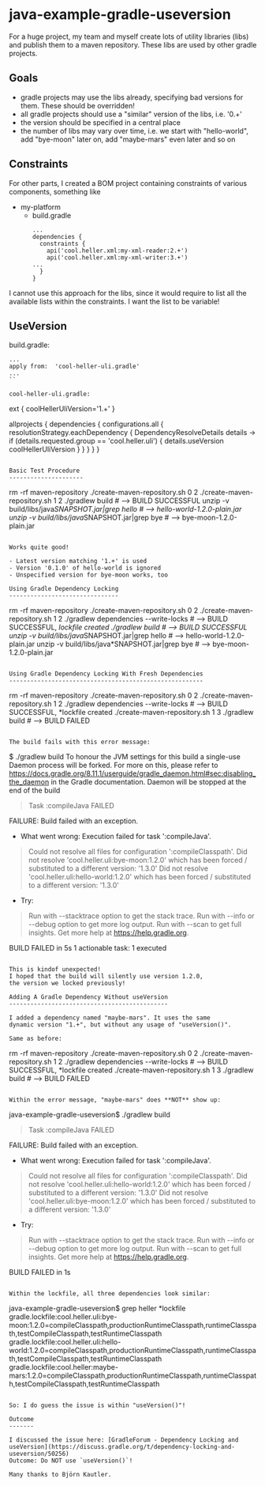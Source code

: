 java-example-gradle-useversion
==============================

For a huge project, my team and myself
create lots of utility libraries (libs) and publish
them to a maven repository. These libs
are used by other gradle projects.

<!--more-->

Goals
-----

- gradle projects may use the libs already, specifying bad versions for them.
  These should be overridden!
- all gradle projects should use a "similar" version of the libs, i.e. '0.+'
- the version should be specified in a central place
- the number of libs may vary over time, i.e. we start with "hello-world",
  add "bye-moon" later on, add "maybe-mars" even later and so on

Constraints
-----------

For other parts, I created a BOM project containing constraints
of various components, something like

- my-platform
  - build.gradle
    ```
    ...
    dependencies {
      constraints {
        api('cool.heller.xml:my-xml-reader:2.+')
        api('cool.heller.xml:my-xml-writer:3.+')
	...
      }
    }
    ```

I cannot use this approach for the libs, since
it would require to list all the available lists within
the constraints. I want the list to be variable!

UseVersion
----------

build.gradle:

```
...
apply from:  'cool-heller-uli.gradle'
...
``

cool-heller-uli.gradle:

```
ext {
  coolHellerUliVersion='1.+'
}

allprojects {
  dependencies {
    configurations.all {
      resolutionStrategy.eachDependency { DependencyResolveDetails details ->
        if (details.requested.group == 'cool.heller.uli') {
          details.useVersion coolHellerUliVersion
        }
      }
    }
  }
}
```

Basic Test Procedure
---------------------

```
rm -rf maven-repository
./create-maven-repository.sh 0 2
./create-maven-repository.sh 1 2
./gradlew build                                  # --> BUILD SUCCESSFUL
unzip -v build/libs/java*SNAPSHOT.jar|grep hello # --> hello-world-1.2.0-plain.jar
unzip -v build/libs/java*SNAPSHOT.jar|grep bye   # --> bye-moon-1.2.0-plain.jar
```

Works quite good!

- Latest version matching '1.+' is used
- Version '0.1.0' of hello-world is ignored
- Unspecified version for bye-moon works, too

Using Gradle Dependency Locking
-------------------------------

```
rm -rf maven-repository
./create-maven-repository.sh 0 2
./create-maven-repository.sh 1 2
./gradlew dependencies --write-locks             # --> BUILD SUCCESSFUL, *lockfile created
./gradlew build                                  # --> BUILD SUCCESSFUL
unzip -v build/libs/java*SNAPSHOT.jar|grep hello # --> hello-world-1.2.0-plain.jar
unzip -v build/libs/java*SNAPSHOT.jar|grep bye   # --> bye-moon-1.2.0-plain.jar
```

Using Gradle Dependency Locking With Fresh Dependencies
-------------------------------------------------------

```
rm -rf maven-repository
./create-maven-repository.sh 0 2
./create-maven-repository.sh 1 2
./gradlew dependencies --write-locks             # --> BUILD SUCCESSFUL, *lockfile created
./create-maven-repository.sh 1 3
./gradlew build                                  # --> BUILD FAILED
```

The build fails with this error message:

```
$ ./gradlew build
To honour the JVM settings for this build a single-use Daemon process will be forked. For more on this, please refer to https://docs.gradle.org/8.11.1/userguide/gradle_daemon.html#sec:disabling_the_daemon in the Gradle documentation.
Daemon will be stopped at the end of the build 
> Task :compileJava FAILED

FAILURE: Build failed with an exception.

* What went wrong:
Execution failed for task ':compileJava'.
> Could not resolve all files for configuration ':compileClasspath'.
   > Did not resolve 'cool.heller.uli:bye-moon:1.2.0' which has been forced / substituted to a different version: '1.3.0'
   > Did not resolve 'cool.heller.uli:hello-world:1.2.0' which has been forced / substituted to a different version: '1.3.0'

* Try:
> Run with --stacktrace option to get the stack trace.
> Run with --info or --debug option to get more log output.
> Run with --scan to get full insights.
> Get more help at https://help.gradle.org.

BUILD FAILED in 5s
1 actionable task: 1 executed
```

This is kindof unexpected!
I hoped that the build will silently use version 1.2.0,
the version we locked previously!

Adding A Gradle Dependency Without useVersion
---------------------------------------------

I added a dependency named "maybe-mars". It uses the same
dynamic version "1.+", but without any usage of "useVersion()".

Same as before:

```
rm -rf maven-repository
./create-maven-repository.sh 0 2
./create-maven-repository.sh 1 2
./gradlew dependencies --write-locks             # --> BUILD SUCCESSFUL, *lockfile created
./create-maven-repository.sh 1 3
./gradlew build                                  # --> BUILD FAILED
```

Within the error message, "maybe-mars" does **NOT** show up:

```
java-example-gradle-useversion$ ./gradlew build
> Task :compileJava FAILED

FAILURE: Build failed with an exception.

* What went wrong:
Execution failed for task ':compileJava'.
> Could not resolve all files for configuration ':compileClasspath'.
   > Did not resolve 'cool.heller.uli:hello-world:1.2.0' which has been forced / substituted to a different version: '1.3.0'
   > Did not resolve 'cool.heller.uli:bye-moon:1.2.0' which has been forced / substituted to a different version: '1.3.0'

* Try:
> Run with --stacktrace option to get the stack trace.
> Run with --info or --debug option to get more log output.
> Run with --scan to get full insights.
> Get more help at https://help.gradle.org.

BUILD FAILED in 1s
```

Within the lockfile, all three dependencies look similar:

```
java-example-gradle-useversion$ grep heller *lockfile
gradle.lockfile:cool.heller.uli:bye-moon:1.2.0=compileClasspath,productionRuntimeClasspath,runtimeClasspath,testCompileClasspath,testRuntimeClasspath
gradle.lockfile:cool.heller.uli:hello-world:1.2.0=compileClasspath,productionRuntimeClasspath,runtimeClasspath,testCompileClasspath,testRuntimeClasspath
gradle.lockfile:cool.heller:maybe-mars:1.2.0=compileClasspath,productionRuntimeClasspath,runtimeClasspath,testCompileClasspath,testRuntimeClasspath
```

So: I do guess the issue is within "useVersion()"!

Outcome
-------

I discussed the issue here: [GradleForum - Dependency Locking and useVersion](https://discuss.gradle.org/t/dependency-locking-and-useversion/50256)
Outcome: Do NOT use `useVersion()`!

Many thanks to Björn Kautler.
